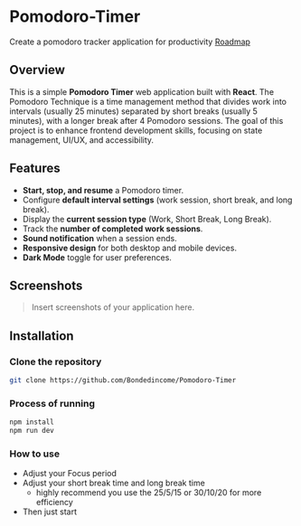 # Pomodoro-Timer

Create a pomodoro tracker application for productivity [Roadmap](https://roadmap.sh/projects/pomodoro-timer)

## Overview

This is a simple **Pomodoro Timer** web application built with **React**. The Pomodoro Technique is a time management method that divides work into intervals (usually 25 minutes) separated by short breaks (usually 5 minutes), with a longer break after 4 Pomodoro sessions. The goal of this project is to enhance frontend development skills, focusing on state management, UI/UX, and accessibility.

## Features

- **Start, stop, and resume** a Pomodoro timer.
- Configure **default interval settings** (work session, short break, and long break).
- Display the **current session type** (Work, Short Break, Long Break).
- Track the **number of completed work sessions**.
- **Sound notification** when a session ends.
- **Responsive design** for both desktop and mobile devices.
- **Dark Mode** toggle for user preferences.

## Screenshots

> Insert screenshots of your application here.

## Installation

### Clone the repository

```bash
git clone https://github.com/Bondedincome/Pomodoro-Timer
```

### Process of running

```bash
npm install
npm run dev
```

### How to use

- Adjust your Focus period
- Adjust your short break time and long break time
  - highly recommend you use the 25/5/15 or 30/10/20 for more efficiency
- Then just start
